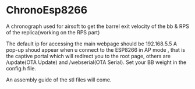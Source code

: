# ChronoEsp8266
A chronograph used for airsoft to get the barrel exit velocity of the bb &amp; RPS of the replica(working on the RPS part)

The default ip for accessing the main webpage should be 192.168.5.5
A pop-up shoud appear when u connect to the ESP8266 in AP mode , that is the captive portal which will redirect you to the root page, others are /update(OTA Update)
and /webserial(OTA Serial).
Set your BB weight in the config.h file.

An assembly guide of the stl files will come.
